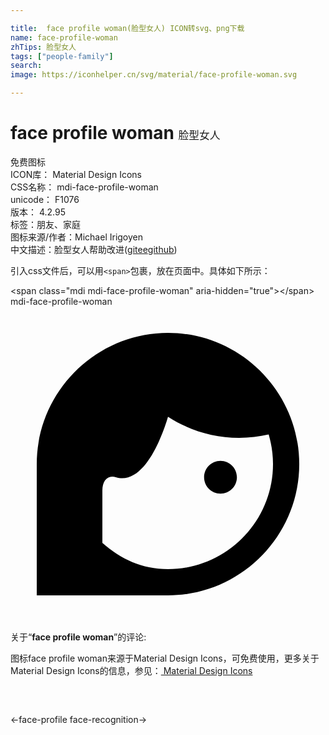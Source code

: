 ```yaml
---

title:  face profile woman(脸型女人) ICON转svg、png下载
name: face-profile-woman
zhTips: 脸型女人
tags: ["people-family"]
search: 
image: https://iconhelper.cn/svg/material/face-profile-woman.svg

---
```


# face profile woman  <small style="font-size: 60%;font-weight: 100">脸型女人</small>


<div class="detail-page">
<p>
<span><span class="badge-success badge">免费图标</span> </span>
<br/>
<span>
ICON库：
<span class="badge-secondary badge">Material Design Icons</span> 
</span>
<br/>
<span>
CSS名称：
<span class="badge-secondary badge">mdi-face-profile-woman</span> 
</span>
<br/>
<span>
unicode：
<span class="badge-secondary badge">F1076</span> 
<copy-btn content='F1076' btn-title=""></copy-btn>
<copy-btn :content='String.fromCodePoint(parseInt("F1076", 16))' btn-title="复制U"></copy-btn>
</span>
<br/>
<span>
版本：
<span class="badge-secondary badge">4.2.95</span> 
</span><br/><span>标签：<span class="badge-light badge"><router-link to="/tags/people-family.html">朋友、家庭</router-link></span></span>
<br/>
<span>图标来源/作者：<span class="badge-light badge">Michael Irigoyen</span></span> 
<br/>
<span class="zh-detail">中文描述：<span class="badge-primary badge">脸型女人</span><span class="help-link"><span>帮助改进</span>(<a href="https://gitee.com/liuwave/icon-helper/edit/master/json/material/face-profile-woman.json" target="_blank" rel="noopener noreferrer">gitee</a><a href="https://github.com/liuwave/icon-helper/edit/master/json/material/face-profile-woman.json" target="_blank" rel="noopener noreferrer">github</a></span>)</span><br/>
</p>
</div>
<div class="alert alert-dark">
  <i class="mdi mdi-face-profile-woman mdi-48px"></i>
  <i class="mdi mdi-face-profile-woman mdi-36px"></i>
  <i class="mdi mdi-face-profile-woman mdi-24px"></i>
  <i class="mdi mdi-face-profile-woman mdi-18px"></i>
</div>
<div>
  <p>引入css文件后，可以用<code>&lt;span&gt;</code>包裹，放在页面中。具体如下所示：    
  </p>
  <div class="alert alert-primary" style="font-size: 14px">
    &lt;span class="mdi mdi-face-profile-woman" aria-hidden="true"&gt;&lt;/span&gt;
    <copy-btn content='<span class="mdi mdi-face-profile-woman" aria-hidden="true"></span>'></copy-btn>
  </div>
  <div class="alert alert-secondary">
    <i class="mdi mdi-face-profile-woman"
    style="font-size: 24px"
    aria-hidden="true"></i> mdi-face-profile-woman
    <copy-btn content="mdi-face-profile-woman" btn-title="复制图标名称"></copy-btn>
  </div>
</div>
<div id="svg" class="svg-wrap">
<svg xmlns="http://www.w3.org/2000/svg" viewBox="0 0 24 24"><path d="M17.25 13C17.25 13.69 16.69 14.25 16 14.25S14.75 13.69 14.75 13 15.31 11.75 16 11.75 17.25 12.31 17.25 13M22 12C22 17.5 17.5 22 12 22H2V12C2 6.5 6.5 2 12 2S22 6.5 22 12M7 18C8.41 19.23 10 20 12 20C16.41 20 20 16.41 20 12C20 11.21 19.88 10.45 19.67 9.74C18.95 9.91 18.2 10 17.42 10C15.42 10 13.57 9.4 12 8.39C12 8.39 10.54 13.76 8.03 13C7.37 12.8 7 13.31 7 14" /></svg>
</div>
<detail full-name='mdi-face-profile-woman'></detail>
<div class="icon-detail__container">
<p>关于“<b>face profile woman</b>”的评论:</p>
</div>
<Vssue title="关于“face profile woman”的评论" />    
<div><p>图标face profile woman来源于Material Design Icons，可免费使用，更多关于 Material Design Icons的信息，参见：<a target="_blank" href="https://iconhelper.cn/material.html"> Material Design Icons</a>
</p></div>

<div style="padding:2rem 0 " class="page-nav"><p class="inner"><span class="prev">←<router-link to="/icon/face-profile.html">face-profile</router-link></span> <span class="next"><router-link to="/icon/face-recognition.html">face-recognition</router-link>→</span></p></div>

